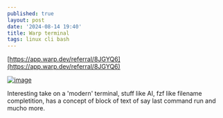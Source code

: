 ```yaml
---
published: true
layout: post
date: '2024-08-14 19:40'
title: Warp terminal
tags: linux cli bash 
---
```

[https://app.warp.dev/referral/8JGYQ6](https://app.warp.dev/referral/8JGYQ6)

<a href="https://images2.imgbox.com/ac/d7/D0iLmuXV_o.png" target="_blank"><img src="https://thumbs2.imgbox.com/ac/d7/D0iLmuXV_t.png" alt="image"></a>

Interesting take on a 'modern' terminal, stuff like AI, fzf like filename completition, has a concept of block of text of say last command run and mucho more.
